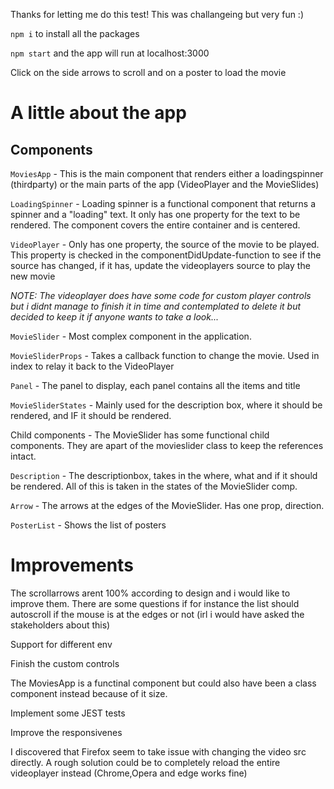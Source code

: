 Thanks for letting me do this test! This was challangeing but very fun :) 

`npm i` to install all the packages

`npm start` and the app will run at localhost:3000

Click on the side arrows to scroll and on a poster to load the movie

# A little about the app

## Components

`MoviesApp` - This is the main component that renders either a loadingspinner (thirdparty) or the main parts of the app (VideoPlayer and the MovieSlides)

``LoadingSpinner`` - Loading spinner is a functional component that returns a spinner and a "loading" text. It only has one property for the text to be rendered. The component covers the entire container and is centered.

``VideoPlayer`` - Only has one property, the source of the movie to be played. This property is checked in the componentDidUpdate-function to see if the source has changed, if it has, update the videoplayers source to play the new movie

*NOTE: The videoplayer does have some code for custom player controls but i didnt manage to finish it in time and contemplated to delete it but decided to keep it if anyone wants to take a look...*

``MovieSlider`` - Most complex component in the application. 

``MovieSliderProps`` - Takes a callback function to change the movie. Used in index to relay it back to the VideoPlayer

``Panel`` - The panel to display, each panel contains all the items and title

``MovieSliderStates`` - Mainly used for the description box, where it should be rendered, and IF it should be rendered.



Child components - The MovieSlider has some functional child components. They are apart of the movieslider class to keep the references intact.

``Description`` - The descriptionbox, takes in the where, what and if it should be rendered. All of this is taken in the states of the MovieSlider comp.

``Arrow`` - The arrows at the edges of the MovieSlider. Has one prop, direction.

``PosterList`` - Shows the list of posters


# Improvements

The scrollarrows arent 100% according to design and i would like to improve them. There are some questions if for instance the list should autoscroll if the mouse is at the edges or not (irl i would have asked the stakeholders about this)

Support for different env

Finish the custom controls

The MoviesApp is a functinal component but could also have been a class component instead because of it size.

Implement some JEST tests

Improve the responsivenes

I discovered that Firefox seem to take issue with changing the video src directly. A rough solution could be to completely reload the entire videoplayer instead
(Chrome,Opera and edge works fine)